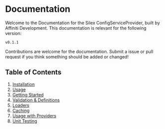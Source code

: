 # Documentation

Welcome to the Documentation for the Silex ConfigServiceProvider, built by Affiniti Development.  This documentation is relevant for the following version:

    v0.1.1

Contributions are welcome for the documentation.  Submit a issue or pull request if you think something should be added or changed!

## Table of Contents

1. [Installation](installation.md)
2. [Usage](usage.md)
2. [Getting Started](getting-started.md)
4. [Validation & Definitions](definitions.md)
5. [Loaders](loaders.md)
6. [Caching](caching.md)
7. [Usage with Providers](providers.md)
8. [Unit Testing](unit-testing.md)